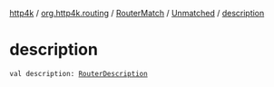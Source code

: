 [http4k](../../../index.md) / [org.http4k.routing](../../index.md) / [RouterMatch](../index.md) / [Unmatched](index.md) / [description](./description.md)

# description

`val description: `[`RouterDescription`](../../-router-description/index.md)